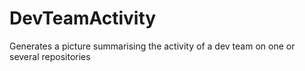 # DevTeamActivity
Generates a picture summarising the activity of a dev team on one or several repositories
